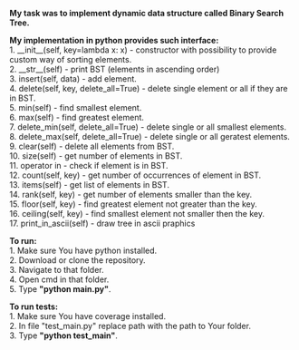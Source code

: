 **My task was to implement dynamic data structure called **Binary Search Tree**.**  

**My implementation in python provides such interface:**  
    1. \_\_init__(self, key=lambda x: x) - constructor with possibility to provide custom way of sorting elements.  
    2. \_\_str__(self) - print BST (elements in ascending order)  
    3. insert(self, data) - add element.  
    4. delete(self, key, delete_all=True) - delete single element or all if they are in BST.  
    5. min(self) - find smallest element.  
    6. max(self) - find greatest element.  
    7. delete_min(self, delete_all=True) - delete single or all smallest elements.  
    8. delete_max(self, delete_all=True) - delete single or all geratest elements.  
    9. clear(self) - delete all elements from BST.  
    10. size(self) - get number of elements in BST.  
    11. operator in - check if element is in BST.  
    12. count(self, key) - get number of occurrences of element in BST.  
    13. items(self) - get list of elements in BST.  
    14. rank(self, key) - get number of elements smaller than the key.  
    15. floor(self, key) - find greatest element not greater than the key.  
    16. ceiling(self, key) - find smallest element not smaller then the key.  
    17. print_in_ascii(self) - draw tree in ascii praphics  
    
**To run:**  
    1. Make sure You have python installed.  
    2. Download or clone the repository.  
    3. Navigate to that folder.  
    4. Open cmd in that folder.  
    5. Type **"python main.py"**.  
    
**To run tests:**  
    1. Make sure You have coverage installed.  
    2. In file "test_main.py" replace path with the path to Your folder.  
    3. Type **"python test_main"**.  

    
